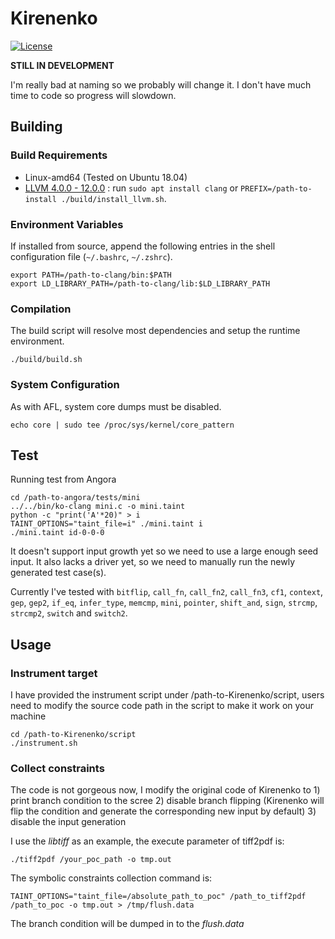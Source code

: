 # Kirenenko

[![License](https://img.shields.io/badge/License-Apache%202.0-blue.svg)](https://opensource.org/licenses/Apache-2.0)

**STILL IN DEVELOPMENT**

I'm really bad at naming so we probably will change it.
I don't have much time to code so progress will slowdown.

## Building

### Build Requirements

- Linux-amd64 (Tested on Ubuntu 18.04)
- [LLVM 4.0.0 - 12.0.0](http://llvm.org/docs/index.html) :
  run `sudo apt install clang` or
  `PREFIX=/path-to-install ./build/install_llvm.sh`.

### Environment Variables

If installed from source,
append the following entries in the shell configuration file (`~/.bashrc`, `~/.zshrc`).

```
export PATH=/path-to-clang/bin:$PATH
export LD_LIBRARY_PATH=/path-to-clang/lib:$LD_LIBRARY_PATH
```

### Compilation

The build script will resolve most dependencies and setup the 
runtime environment.

```shell
./build/build.sh
```

### System Configuration

As with AFL, system core dumps must be disabled.

```shell
echo core | sudo tee /proc/sys/kernel/core_pattern
```

## Test
Running test from Angora
```
cd /path-to-angora/tests/mini
../../bin/ko-clang mini.c -o mini.taint
python -c "print('A'*20)" > i
TAINT_OPTIONS="taint_file=i" ./mini.taint i
./mini.taint id-0-0-0
```

It doesn't support input growth yet so we need to use a large enough
seed input. It also lacks a driver yet, so we need to manually run
the newly generated test case(s).

Currently I've tested with `bitflip`, `call_fn`, `call_fn2`, `call_fn3`,
`cf1`, `context`, `gep`, `gep2`, `if_eq`, `infer_type`, `memcmp`, `mini`,
`pointer`, `shift_and`, `sign`, `strcmp`, `strcmp2`, `switch` and `switch2`.

## Usage

### Instrument target
I have provided the instrument script under /path-to-Kirenenko/script, users need to modify the
source code path in the script to make it work on your machine

```shell
cd /path-to-Kirenenko/script
./instrument.sh
```

### Collect constraints 
The code is not gorgeous now, I modify the original code of Kirenenko to 1) print branch condition
to the scree  2) disable branch flipping (Kirenenko will flip the condition and generate the 
corresponding new input by default)  3) disable the input generation

I use the *libtiff* as an example, the execute parameter of tiff2pdf is:
```shell
./tiff2pdf /your_poc_path -o tmp.out
```

The symbolic constraints collection command is:
```shell
TAINT_OPTIONS="taint_file=/absolute_path_to_poc" /path_to_tiff2pdf /path_to_poc -o tmp.out > /tmp/flush.data
```
The branch condition will be dumped in to the *flush.data*


